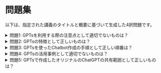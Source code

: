 # 問題集

以下は、指定された講義のタイトルと概要に基づいて生成した4択問題です。

<details>
<summary>問題1: GPTsを利用する際の注意点として適切でないものは？</summary>

- a. 時間あたりの利用上限がある
- b. 作成したオリジナルのChatGPTはChatGPT Plus利用者にしか提供できない  
- c. 社外秘情報や個人情報を入力すると情報漏洩のおそれがある
- d. 作成したオリジナルのChatGPTは誰でも無料で利用できる

<details>
<summary>回答と解説</summary>

回答: d. 作成したオリジナルのChatGPTは誰でも無料で利用できる

解説: GPTsで作成したオリジナルのチャットボットは第三者に共有できますが、ChatGPT Plusの利用者にしか共有できません。つまり、自分で作成するのも、共有してもらうのも、ChatGPT Plusの利用者しか不可能です。

</details>
</details>

<details>
<summary>問題2: GPTsの特徴として正しいものは？</summary>

- a. コーディングが必要
- b. 専門的なプログラミングスキルや知識が必要
- c. ノーコードでオリジナルのChatGPTを手軽に作成できる
- d. 開発に莫大な初期費用がかかる

<details>
<summary>回答と解説</summary>

回答: c. ノーコードでオリジナルのChatGPTを手軽に作成できる

解説: GPTsの一番の特徴は、ノーコードでオリジナルのChatGPTを作成できる点です。ノーコードとは、プログラミングをせずにアプリやWebサービスを開発することです。ノーコードでシステム開発やカスタマイズができる場合、専門的な知識が不要なため、誰でも簡単に扱えるのが最大のメリットです。

</details>
</details>

<details>
<summary>問題3: GPTsを使ったChatbot作成の手順として正しい順番は？</summary>

- a. 役割や目標、気をつけるべき点を伝える → 会話のトーンを決める → チャットボットのタイトルを決める → チャットボットのロゴを決める
- b. チャットボットのタイトルを決める → チャットボットのロゴを決める → 役割や目標、気をつけるべき点を伝える → 会話のトーンを決める 
- c. チャットボットのロゴを決める → 会話のトーンを決める → 役割や目標、気をつけるべき点を伝える → チャットボットのタイトルを決める
- d. 会話のトーンを決める → チャットボットのタイトルを決める → 役割や目標、気をつけるべき点を伝える → チャットボットのロゴを決める

<details>
<summary>回答と解説</summary>

回答: b. チャットボットのタイトルを決める → チャットボットのロゴを決める → 役割や目標、気をつけるべき点を伝える → 会話のトーンを決める

解説: GPTsでチャットボットを作成する具体的な手順は、以下の通りです。
1. チャットボットのタイトルを決める（制作意図を伝える） 
2. チャットボットのロゴを決める
3. 役割や目標、気をつけるべき点を伝える
4. 会話のトーンを決める

</details>
</details>

<details>
<summary>問題4: GPTsの活用事例として適切でないものは？</summary>

- a. スケジュール管理・設定
- b. 定型的な分析 
- c. 高度な動画制作タスク
- d. Q&Aのリストアップ

<details>
<summary>回答と解説</summary>

回答: c. 高度な動画制作タスク

解説: GPTsは、比較的シンプルなタスクの自動化に適しています。例えば、スケジュール管理・設定、定型的な分析、Q&Aのリストアップなどです。一方、高度な動画制作タスクは、GPTsの現時点での能力を超えている可能性があります。GPTsは本格的な業務活用にはあまり向いていないとも言えるような利用上の限界や注意点があります。

</details>
</details>

<details>
<summary>問題5: GPTsで作成したオリジナルのChatGPTの共有範囲として正しいものは？</summary>

- a. Only me（自分のみ）
- b. Only people with a link（リンクを知っている人のみ） 
- c. Public（一般公開）
- d. 以上全て

<details>
<summary>回答と解説</summary>

回答: d. 以上全て

解説: GPTsで開発したチャットボットは、他のユーザーへの共有が可能です。共有時には、以下の3つの中から公開範囲を設定できます。

- Only me（自分のみ）
- Only people with a link（リンクを知っている人のみ）
- Public（一般公開）

</details>
</details>